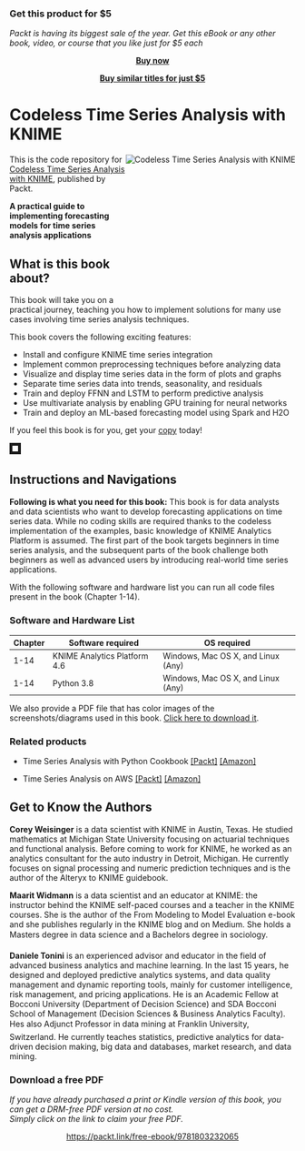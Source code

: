
### Get this product for $5

<i>Packt is having its biggest sale of the year. Get this eBook or any other book, video, or course that you like just for $5 each</i>


<b><p align='center'>[Buy now](https://packt.link/9781803232065)</p></b>


<b><p align='center'>[Buy similar titles for just $5](https://subscription.packtpub.com/search)</p></b>


# Codeless Time Series Analysis with KNIME

<a href="https://www.packtpub.com/data/codeless-time-series-analysis-with-knime?utm_source=github&utm_medium=repository&utm_campaign=9781803232065"><img src="https://static.packt-cdn.com/products/9781803232065/cover/smaller" alt="Codeless Time Series Analysis with KNIME" height="256px" align="right"></a>

This is the code repository for [Codeless Time Series Analysis with KNIME](https://www.packtpub.com/data/codeless-time-series-analysis-with-knime?utm_source=github&utm_medium=repository&utm_campaign=9781803232065), published by Packt.

**A practical guide to implementing forecasting models for time series analysis applications**

## What is this book about?
This book will take you on a practical journey, teaching you how to implement solutions for many use cases involving time series analysis techniques. 

This book covers the following exciting features:
* Install and configure KNIME time series integration
* Implement common preprocessing techniques before analyzing data
* Visualize and display time series data in the form of plots and graphs
* Separate time series data into trends, seasonality, and residuals
* Train and deploy FFNN and LSTM to perform predictive analysis
* Use multivariate analysis by enabling GPU training for neural networks
* Train and deploy an ML-based forecasting model using Spark and H2O

If you feel this book is for you, get your [copy](https://www.amazon.com/dp/1803232064) today!

<a href="https://www.packtpub.com/?utm_source=github&utm_medium=banner&utm_campaign=GitHubBanner"><img src="https://raw.githubusercontent.com/PacktPublishing/GitHub/master/GitHub.png" 
alt="https://www.packtpub.com/" border="5" /></a>

## Instructions and Navigations

**Following is what you need for this book:**
This book is for data analysts and data scientists who want to develop forecasting applications on time series data. While no coding skills are required thanks to the codeless implementation of the examples, basic knowledge of KNIME Analytics Platform is assumed. The first part of the book targets beginners in time series analysis, and the subsequent parts of the book challenge both beginners as well as advanced users by introducing real-world time series applications.

With the following software and hardware list you can run all code files present in the book (Chapter 1-14).
### Software and Hardware List
| Chapter | Software required | OS required |
| -------- | ------------------------------------ | ----------------------------------- |
| 1-14 | KNIME Analytics Platform 4.6 | Windows, Mac OS X, and Linux (Any) |
| 1-14 | Python 3.8 | Windows, Mac OS X, and Linux (Any) |

We also provide a PDF file that has color images of the screenshots/diagrams used in this book. [Click here to download it](https://packt.link/2RomT).

### Related products
* Time Series Analysis with Python Cookbook [[Packt]](https://www.packt.com/product/data/b17450-time-series-analysis-with-python-cookbook/?utm_source=github&utm_medium=repository&utm_campaign=9781801073240) [[Amazon]](https://www.amazon.com/dp/1801075549)

* Time Series Analysis on AWS [[Packt]](https://www.packt.com/product/data/b17514-time-series-analysis-on-aws/?utm_source=github&utm_medium=repository&utm_campaign=9781800568754) [[Amazon]](https://www.amazon.com/dp/1801816840)

## Get to Know the Authors
**Corey Weisinger**
is a data scientist with KNIME in Austin, Texas. He studied mathematics at Michigan State University focusing on actuarial techniques and functional analysis. Before coming to work for KNIME, he worked as an analytics consultant for the auto industry in Detroit, Michigan. He currently focuses on signal processing and numeric prediction techniques and is the author of the Alteryx to KNIME guidebook.

**Maarit Widmann**
 is a data scientist and an educator at KNIME: the instructor behind the KNIME self-paced courses and a teacher in the KNIME courses. She is the author of the From Modeling to Model Evaluation e-book and she publishes regularly in the KNIME blog and on Medium. She holds a Masters degree in data science and a Bachelors degree in sociology.

**Daniele Tonini**
 is an experienced advisor and educator in the field of advanced business analytics and machine learning. In the last 15 years, he designed and deployed predictive analytics systems, and data quality management and dynamic reporting tools, mainly for customer intelligence, risk management, and pricing applications. He is an Academic Fellow at Bocconi University (Department of Decision Science) and SDA Bocconi School of Management (Decision Sciences & Business Analytics Faculty). Hes also Adjunct Professor in data mining at Franklin University, Switzerland. He currently teaches statistics, predictive analytics for data-driven decision making, big data and databases, market research, and data mining.
### Download a free PDF

 <i>If you have already purchased a print or Kindle version of this book, you can get a DRM-free PDF version at no cost.<br>Simply click on the link to claim your free PDF.</i>
<p align="center"> <a href="https://packt.link/free-ebook/9781803232065">https://packt.link/free-ebook/9781803232065 </a> </p>